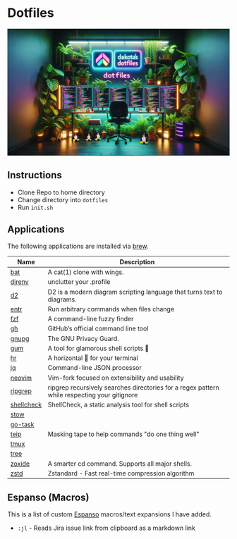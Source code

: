 # Dotfiles

![header image](image.webp)

## Instructions
- Clone Repo to home directory
- Change directory into `dotfiles`
- Run `init.sh`


## Applications
The following applications are installed via [brew](https://brew.sh/).

| Name | Description |
| ---- | ----------- |
| [bat](https://github.com/sharkdp/bat) | A cat(1) clone with wings. |
| [direnv](https://github.com/direnv/direnv) | unclutter your .profile |
| [d2](https://github.com/terrastruct/d2) | D2 is a modern diagram scripting language that turns text to diagrams. |
| [entr](https://github.com/eradman/entr) | Run arbitrary commands when files change |
| [fzf](https://github.com/junegunn/fzf) | A command-line fuzzy finder |
| [gh](https://github.com/cli/cli) | GitHub’s official command line tool |
| [gnupg](https://github.com/gpg/gnupg) | The GNU Privacy Guard. |
| [gum](https://github.com/charmbracelet/gum) | A tool for glamorous shell scripts 🎀 |
| [hr](https://github.com/LuRsT/hr) | A horizontal 📏 for your terminal |
| [jq](https://github.com/jqlang/jq) | Command-line JSON processor |
| [neovim](https://github.com/neovim/neovim) | Vim-fork focused on extensibility and usability |
| [ripgrep](https://github.com/BurntSushi/ripgrep) | ripgrep recursively searches directories for a regex pattern while respecting your gitignore |
| [shellcheck](https://github.com/koalaman/shellcheck) | ShellCheck, a static analysis tool for shell scripts |
| [stow]() |  |
| [go-task]() |  |
| [teip](https://github.com/greymd/teip) | Masking tape to help commands "do one thing well" |
| [tmux]() |  |
| [tree]() |  |
| [zoxide](https://github.com/ajeetdsouza/zoxide) | A smarter cd command. Supports all major shells. |
| [zstd](https://github.com/facebook/zstd) | Zstandard - Fast real-time compression algorithm |


## Espanso (Macros)
This is a list of custom [Espanso](https://espanso.org/) macros/text expansions I have added.

- `:jl` - Reads Jira issue link from clipboard as a markdown link

